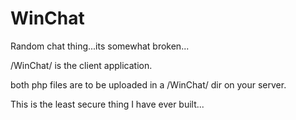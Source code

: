 # WinChat
Random chat thing...its somewhat broken...

/WinChat/ is the client application.


both php files are to be uploaded in a /WinChat/ dir on your server.

This is the least secure thing I have ever built...

